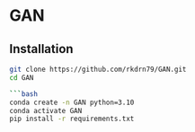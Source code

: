 # GAN

## Installation
```bash
git clone https://github.com/rkdrn79/GAN.git
cd GAN

```bash
conda create -n GAN python=3.10
conda activate GAN
pip install -r requirements.txt
```